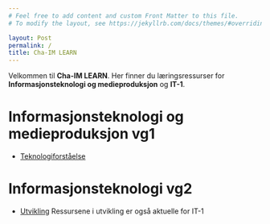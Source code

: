 ```yaml
---
# Feel free to add content and custom Front Matter to this file.
# To modify the layout, see https://jekyllrb.com/docs/themes/#overriding-theme-defaults

layout: Post
permalink: /
title: Cha-IM LEARN
---
```


Velkommen til **Cha-IM LEARN**. Her finner du læringsressurser for **Informasjonsteknologi og medieproduksjon** og **IT-1**.

# Informasjonsteknologi og medieproduksjon vg1
- [Teknologiforståelse](note/Teknologiforståelse)

# Informasjonsteknologi vg2
- [Utvikling](note/Utvikling)
    Ressursene i utvikling er også aktuelle for IT-1